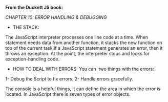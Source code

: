 **From the Duckett JS book:**

*CHAPTER 10: ERROR HANDLING & DEBUGGING*

* THE STACK:

The JavaScript interpreter processes one line code at a time. When statement needs data from another function, it stacks the new function on top of the current task.If a JavaScript statement generates an error, then it throws an exception. At the point, the interpreter stops and looks for exception-handling code. 

* HOW TO DEAL WITH ERRORS:
You can  two things with the errors:

1- Debug the Script to fix errors.
2- Handle errors gracefully.

The console is a helpful things, it can define the area in which the error is located. In JavaScript there is seven types of error objects.   





